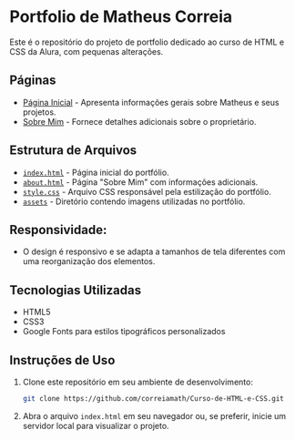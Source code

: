 # Portfolio de Matheus Correia

Este é o repositório do projeto de portfolio dedicado ao curso de HTML e CSS da Alura, com pequenas alterações.

## Páginas

- [Página Inicial](index.html) - Apresenta informações gerais sobre Matheus e seus projetos.
- [Sobre Mim](about.html) - Fornece detalhes adicionais sobre o proprietário.

## Estrutura de Arquivos

- [`index.html`](index.html) - Página inicial do portfólio.
- [`about.html`](about.html) - Página "Sobre Mim" com informações adicionais.
- [`style.css`](styles/style.css) - Arquivo CSS responsável pela estilização do portfólio.
- [`assets`](assets) - Diretório contendo imagens utilizadas no portfólio.

## Responsividade:
- O design é responsivo e se adapta a tamanhos de tela diferentes com uma reorganização dos elementos.

## Tecnologias Utilizadas

- HTML5
- CSS3
- Google Fonts para estilos tipográficos personalizados

## Instruções de Uso

1. Clone este repositório em seu ambiente de desenvolvimento:

   ```bash
   git clone https://github.com/correiamath/Curso-de-HTML-e-CSS.git
   ```

2. Abra o arquivo `index.html` em seu navegador ou, se preferir, inicie um servidor local para visualizar o projeto.
